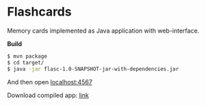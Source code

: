 Flashcards
==========

Memory cards implemented as Java application with web-interface.

**Build**

```bash
$ mvn package
$ cd target/
$ java -jar flasc-1.0-SNAPSHOT-jar-with-dependencies.jar 
```

And then open [localhost:4567][1]

Download compiled app: [link][2]


  [1]: http://localhost:4567/
  [2]: https://docs.google.com/uc?id=0Bz7Myw57yQvoQVNsa2I4MW9MeGc&export=download